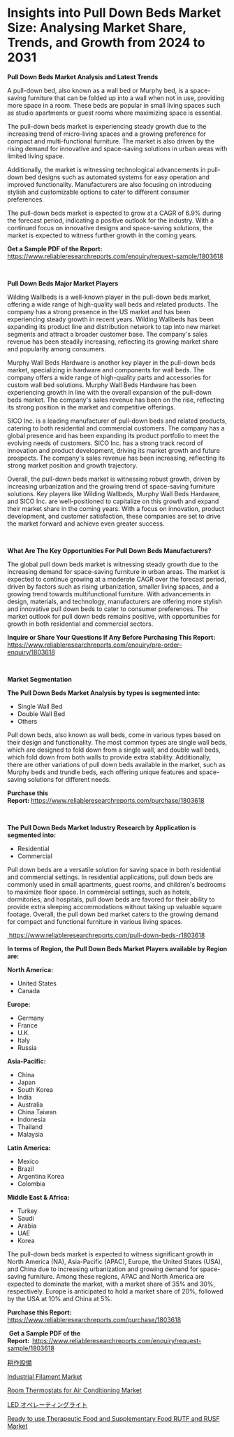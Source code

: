 <p><h1>Insights into Pull Down Beds Market Size: Analysing Market Share, Trends, and Growth from 2024 to 2031</h1></p><p><strong>Pull Down Beds Market Analysis and Latest Trends</strong></p>
<p><p>A pull-down bed, also known as a wall bed or Murphy bed, is a space-saving furniture that can be folded up into a wall when not in use, providing more space in a room. These beds are popular in small living spaces such as studio apartments or guest rooms where maximizing space is essential.</p><p>The pull-down beds market is experiencing steady growth due to the increasing trend of micro-living spaces and a growing preference for compact and multi-functional furniture. The market is also driven by the rising demand for innovative and space-saving solutions in urban areas with limited living space.</p><p>Additionally, the market is witnessing technological advancements in pull-down bed designs such as automated systems for easy operation and improved functionality. Manufacturers are also focusing on introducing stylish and customizable options to cater to different consumer preferences.</p><p>The pull-down beds market is expected to grow at a CAGR of 6.9% during the forecast period, indicating a positive outlook for the industry. With a continued focus on innovative designs and space-saving solutions, the market is expected to witness further growth in the coming years.</p></p>
<p><strong>Get a Sample PDF of the Report:&nbsp;</strong> <a href="https://www.reliableresearchreports.com/enquiry/request-sample/1803618">https://www.reliableresearchreports.com/enquiry/request-sample/1803618</a></p>
<p>&nbsp;</p>
<p><strong>Pull Down Beds Major Market Players</strong></p>
<p><p>Wilding Wallbeds is a well-known player in the pull-down beds market, offering a wide range of high-quality wall beds and related products. The company has a strong presence in the US market and has been experiencing steady growth in recent years. Wilding Wallbeds has been expanding its product line and distribution network to tap into new market segments and attract a broader customer base. The company's sales revenue has been steadily increasing, reflecting its growing market share and popularity among consumers.</p><p>Murphy Wall Beds Hardware is another key player in the pull-down beds market, specializing in hardware and components for wall beds. The company offers a wide range of high-quality parts and accessories for custom wall bed solutions. Murphy Wall Beds Hardware has been experiencing growth in line with the overall expansion of the pull-down beds market. The company's sales revenue has been on the rise, reflecting its strong position in the market and competitive offerings.</p><p>SICO Inc. is a leading manufacturer of pull-down beds and related products, catering to both residential and commercial customers. The company has a global presence and has been expanding its product portfolio to meet the evolving needs of customers. SICO Inc. has a strong track record of innovation and product development, driving its market growth and future prospects. The company's sales revenue has been increasing, reflecting its strong market position and growth trajectory.</p><p>Overall, the pull-down beds market is witnessing robust growth, driven by increasing urbanization and the growing trend of space-saving furniture solutions. Key players like Wilding Wallbeds, Murphy Wall Beds Hardware, and SICO Inc. are well-positioned to capitalize on this growth and expand their market share in the coming years. With a focus on innovation, product development, and customer satisfaction, these companies are set to drive the market forward and achieve even greater success.</p></p>
<p>&nbsp;</p>
<p><strong>What Are The Key Opportunities For Pull Down Beds Manufacturers?</strong></p>
<p><p>The global pull down beds market is witnessing steady growth due to the increasing demand for space-saving furniture in urban areas. The market is expected to continue growing at a moderate CAGR over the forecast period, driven by factors such as rising urbanization, smaller living spaces, and a growing trend towards multifunctional furniture. With advancements in design, materials, and technology, manufacturers are offering more stylish and innovative pull down beds to cater to consumer preferences. The market outlook for pull down beds remains positive, with opportunities for growth in both residential and commercial sectors.</p></p>
<p><strong>Inquire or Share Your Questions If Any Before Purchasing This Report:</strong> <a href="https://www.reliableresearchreports.com/enquiry/pre-order-enquiry/1803618">https://www.reliableresearchreports.com/enquiry/pre-order-enquiry/1803618</a></p>
<p>&nbsp;</p>
<p><strong>Market Segmentation</strong></p>
<p><strong>The Pull Down Beds Market Analysis by types is segmented into:</strong></p>
<p><ul><li>Single Wall Bed</li><li>Double Wall Bed</li><li>Others</li></ul></p>
<p><p>Pull down beds, also known as wall beds, come in various types based on their design and functionality. The most common types are single wall beds, which are designed to fold down from a single wall, and double wall beds, which fold down from both walls to provide extra stability. Additionally, there are other variations of pull down beds available in the market, such as Murphy beds and trundle beds, each offering unique features and space-saving solutions for different needs.</p></p>
<p><strong>Purchase this Report:&nbsp;</strong><a href="https://www.reliableresearchreports.com/purchase/1803618">https://www.reliableresearchreports.com/purchase/1803618</a></p>
<p>&nbsp;</p>
<p><strong>The Pull Down Beds Market Industry Research by Application is segmented into:</strong></p>
<p><ul><li>Residential</li><li>Commercial</li></ul></p>
<p><p>Pull down beds are a versatile solution for saving space in both residential and commercial settings. In residential applications, pull down beds are commonly used in small apartments, guest rooms, and children's bedrooms to maximize floor space. In commercial settings, such as hotels, dormitories, and hospitals, pull down beds are favored for their ability to provide extra sleeping accommodations without taking up valuable square footage. Overall, the pull down bed market caters to the growing demand for compact and functional furniture in various living spaces.</p></p>
<p><a href="https://www.reliableresearchreports.com/pull-down-beds-r1803618">&nbsp;https://www.reliableresearchreports.com/pull-down-beds-r1803618</a></p>
<p><strong>In terms of Region, the Pull Down Beds Market Players available by Region are:</strong></p>
<p>
    <p> <strong> North America: </strong>
        <ul>
            <li>United States</li>
            <li>Canada</li>
        </ul>
        </p> 
    <p> <strong> Europe: </strong>
        <ul>
            <li>Germany</li>
            <li>France</li>
            <li>U.K.</li>
            <li>Italy</li>
            <li>Russia</li>
        </ul>
        </p> 
    <p> <strong> Asia-Pacific: </strong>
        <ul>
            <li>China</li>
            <li>Japan</li>
            <li>South Korea</li>
            <li>India</li>
            <li>Australia</li>
            <li>China Taiwan</li>
            <li>Indonesia</li>
            <li>Thailand</li>
            <li>Malaysia</li>
        </ul>
        </p> 
    <p> <strong> Latin America: </strong>
        <ul>
            <li>Mexico</li>
            <li>Brazil</li>
            <li>Argentina Korea</li>
            <li>Colombia</li>
        </ul>
        </p> 
    <p> <strong> Middle East & Africa: </strong>
        <ul>
            <li>Turkey</li>
            <li>Saudi</li>
            <li>Arabia</li>
            <li>UAE</li>
            <li>Korea</li>
        </ul>
    </p>
    </p>
<p><p>The pull-down beds market is expected to witness significant growth in North America (NA), Asia-Pacific (APAC), Europe, the United States (USA), and China due to increasing urbanization and growing demand for space-saving furniture. Among these regions, APAC and North America are expected to dominate the market, with a market share of 35% and 30%, respectively. Europe is anticipated to hold a market share of 20%, followed by the USA at 10% and China at 5%.</p></p>
<p><strong>Purchase this Report: </strong><a href="https://www.reliableresearchreports.com/purchase/1803618">https://www.reliableresearchreports.com/purchase/1803618</a></p>
<p>&nbsp;<strong>Get a Sample PDF of the Report:&nbsp;&nbsp;</strong><a href="https://www.reliableresearchreports.com/enquiry/request-sample/1803618">https://www.reliableresearchreports.com/enquiry/request-sample/1803618</a></p>
<p><strong></strong></p>
<p><p><a href="https://medium.com/@skylarreilly36/%E3%82%B0%E3%83%AD%E3%83%BC%E3%83%90%E3%83%AB%E3%81%AA%E8%80%95%E9%81%8B%E6%A9%9F%E5%99%A8%E5%B8%82%E5%A0%B4%E3%81%AE%E8%A6%8F%E6%A8%A1%E3%81%AF-cagr%E3%81%8C8-9-%E3%81%AB%E9%81%94%E3%81%99%E3%82%8B%E3%81%A8%E4%BA%88%E6%83%B3%E3%81%95%E3%82%8C%E3%81%A6%E3%81%8A%E3%82%8A-%E3%81%93%E3%81%AE%E3%83%AC%E3%83%9D%E3%83%BC%E3%83%88%E3%81%AF-%E5%B8%82%E5%A0%B4%E3%81%AE%E6%88%90%E9%95%B7-%E3%83%88%E3%83%AC%E3%83%B3%E3%83%89-%E6%A9%9F%E4%BC%9A-%E3%81%8A%E3%82%88%E3%81%B32024%E5%B9%B4%E3%81%8B%E3%82%892031%E5%B9%B4%E3%81%AE%E4%BA%88%E6%B8%AC%E3%82%92%E3%82%AB%E3%83%90%E3%83%BC%E3%81%97%E3%81%A6%E3%81%84%E3%81%BE%E3%81%99-370ee12e1862">耕作設備</a></p><p><a href="https://www.linkedin.com/pulse/industrial-filament-market-forecast-global-trends-analysis-from-o0hbf">Industrial Filament Market</a></p><p><a href="https://issuu.com/reportprime-2/docs/room-thermostats-for-air-conditioning-market-size-">Room Thermostats for Air Conditioning Market</a></p><p><a href="https://medium.com/@camron674/%E3%82%B0%E3%83%AD%E3%83%BC%E3%83%90%E3%83%ABled%E6%89%8B%E8%A1%93%E7%94%A8%E7%85%A7%E6%98%8E%E5%99%A8%E5%85%B7%E7%94%A3%E6%A5%AD-%E7%A8%AE%E9%A1%9E-%E7%94%A8%E9%80%94-%E5%B8%82%E5%A0%B4%E3%83%97%E3%83%AC%E3%83%BC%E3%83%A4%E3%83%BC-%E5%9C%B0%E5%9F%9F%E5%88%A5%E6%88%90%E9%95%B7%E5%88%86%E6%9E%90-%E3%81%8A%E3%82%88%E3%81%B3%E5%B0%86%E6%9D%A5%E3%81%AE%E3%82%B7%E3%83%8A%E3%83%AA%E3%82%AA-2024%E5%B9%B4-2031%E5%B9%B4-2c26de89f924">LED オペレーティングライト</a></p><p><a href="https://github.com/connormarshall794/Market-Research-Report-List-1/blob/main/ready-to-use-therapeutic-food-and-supplementary-food-rutf-and-rusf-market.md">Ready to use Therapeutic Food and Supplementary Food RUTF and RUSF Market</a></p></p>